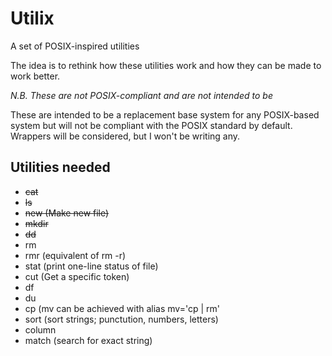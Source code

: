 Utilix
======

A set of POSIX-inspired utilities

The idea is to rethink how these utilities work and how they can be made to
work better.

*N.B. These are not POSIX-compliant and are not intended to be*

These are intended to be a replacement base system for any POSIX-based system
but will not be compliant with the POSIX standard by default. Wrappers will
be considered, but I won't be writing any.

Utilities needed
----------------
* ~~cat~~ 
* ~~ls~~
* ~~new (Make new file)~~
* ~~mkdir~~
* ~~dd~~
* rm
* rmr (equivalent of rm -r)
* stat (print one-line status of file)
* cut (Get a specific token)
* df
* du
* cp (mv can be achieved with alias mv='cp | rm'
* sort (sort strings; punctution, numbers, letters)
* column
* match (search for exact string)
